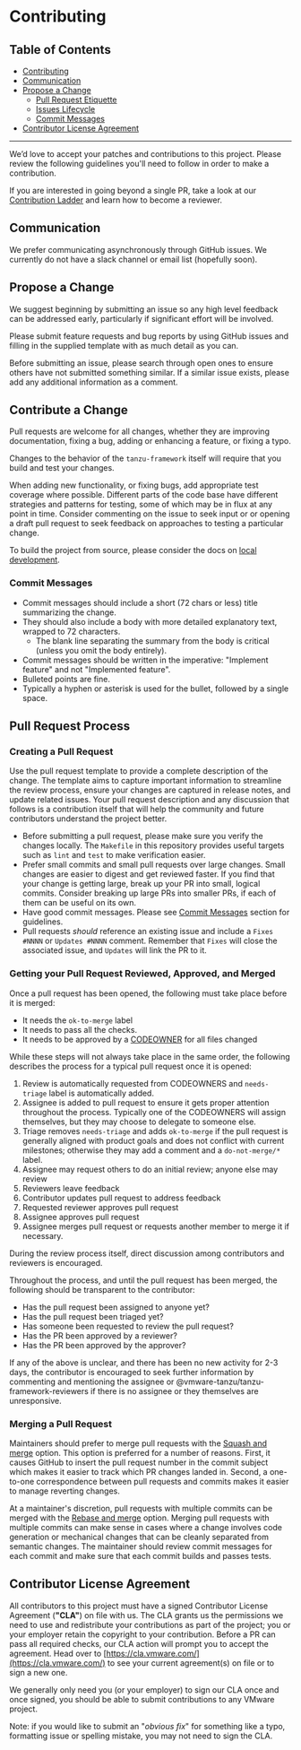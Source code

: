# Contributing

## Table of Contents

* [Contributing](#contributing)
* [Communication](#communication)
* [Propose a Change](#propose-a-change)
  * [Pull Request Etiquette](#pull-request-etiquette)
  * [Issues Lifecycle](#issues-lifecycle)
  * [Commit Messages](#commit-messages)
* [Contributor License Agreement](#contributor-license-agreement)

--------------

We’d love to accept your patches and contributions to this project. Please
review the following guidelines you'll need to follow in order to make a
contribution.

If you are interested in going beyond a single PR, take a look at our
[Contribution Ladder](docs/contribution-ladder.md) and learn how to become a
reviewer.

## Communication

We prefer communicating asynchronously through GitHub issues. We currently do
not have a slack channel or email list (hopefully soon).

## Propose a Change

We suggest beginning by submitting an issue so any high level feedback can be
addressed early, particularly if significant effort will be involved.

Please submit feature requests and bug reports by using GitHub issues and filling
in the supplied template with as much detail as you can.

Before submitting an issue, please search through open ones to ensure others
have not submitted something similar. If a similar issue exists, please add any
additional information as a comment.

<!-- TODO: this section should be revised, but it needs discussion first.
     https://github.com/vmware-tanzu/tanzu-framework/issues/874

### Issues Lifecycle

Once an issue is labeled with `in-progress`, a team member has begun
investigating it. We keep `in-progress` issues open until they have been
resolved and released. Once released, a comment containing release information
will be posted in the issue's thread.

-->

## Contribute a Change

Pull requests are welcome for all changes, whether they are improving
documentation, fixing a bug, adding or enhancing a feature, or fixing a typo.

Changes to the behavior of the `tanzu-framework` itself will require that you
build and test your changes.

When adding new functionality, or fixing bugs, add appropriate test coverage
where possible. Different parts of the code base have different strategies and
patterns for testing, some of which may be in flux at any point in time.
Consider commenting on the issue to seek input or  or opening a draft pull
request to seek feedback on approaches to testing a particular change.

To build the project from source, please consider the docs on [local development](docs/dev/build.md).

### Commit Messages

* Commit messages should include a short (72 chars or less) title summarizing the change.
* They should also include a body with more detailed explanatory text, wrapped to 72 characters.
  * The blank line separating the summary from the body is critical (unless you omit the body entirely).
* Commit messages should be written in the imperative: "Implement feature" and not "Implemented feature".
* Bulleted points are fine.
* Typically a hyphen or asterisk is used for the bullet, followed by a single space.

## Pull Request Process

### Creating a Pull Request

Use the pull request template to provide a complete description of the change.
The template aims to capture important information to streamline the review
process, ensure your changes are captured in release notes, and update related
issues. Your pull request description and any discussion that follows is a
contribution itself that will help the community and future contributors
understand the project better.

* Before submitting a pull request, please make sure you verify the changes
  locally. The `Makefile` in this repository provides useful targets such as
  `lint` and `test` to make verification easier.
* Prefer small commits and small pull requests over large changes.
  Small changes are easier to digest and get reviewed faster. If you find
  that your change is getting large, break up your PR into small, logical
  commits. Consider breaking up large PRs into smaller PRs, if each of them
  can be useful on its own.
* Have good commit messages. Please see [Commit Messages](#commit-messages)
  section for guidelines.
* Pull requests *should* reference an existing issue and include a `Fixes #NNNN`
  or `Updates #NNNN` comment. Remember that `Fixes` will close the associated
  issue, and `Updates` will link the PR to it.

### Getting your Pull Request Reviewed, Approved, and Merged

Once a pull request has been opened, the following must take place before it is merged:

* It needs the `ok-to-merge` label
* It needs to pass all the checks.
* It needs to be approved by a [CODEOWNER](https://github.com/vmware-tanzu/tanzu-framework/blob/main/CODEOWNERS) for all files changed

While these steps will not always take place in the same order, the following describes the process for a typical pull request once it is opened:

1. Review is automatically requested from CODEOWNERS and `needs-triage` label is automatically added.
2. Assignee is added to pull request to ensure it gets proper attention throughout the process.
   Typically one of the CODEOWNERS will assign themselves, but they may choose to delegate to someone else.
3. Triage removes `needs-triage` and adds `ok-to-merge` if the pull request is generally aligned with product goals and does not conflict with current milestones; otherwise they may add a comment and a `do-not-merge/*` label.
4. Assignee may request others to do an initial review; anyone else may review
5. Reviewers leave feedback
6. Contributor updates pull request to address feedback
7. Requested reviewer approves pull request
8. Assignee approves pull request
9. Assignee merges pull request or requests another member to merge it if
    necessary.

During the review process itself, direct discussion among contributors and reviewers is encouraged.

Throughout the process, and until the pull request has been merged, the following should be transparent to the contributor:

* Has the pull request been assigned to anyone yet?
* Has the pull request been triaged yet?
* Has someone been requested to review the pull request?
* Has the PR been approved by a reviewer?
* Has the PR been approved by the approver?

If any of the above is unclear, and there has been no new activity for 2-3 days,
the contributor is encouraged to seek further information by commenting and
mentioning the assignee or @vmware-tanzu/tanzu-framework-reviewers if there is
no assignee or they themselves are unresponsive.

### Merging a Pull Request

Maintainers should prefer to merge pull requests with the [Squash and merge](https://help.github.com/en/github/collaborating-with-issues-and-pull-requests/about-pull-request-merges#squash-and-merge-your-pull-request-commits) option.
This option is preferred for a number of reasons.
First, it causes GitHub to insert the pull request number in the commit subject
which makes it easier to track which PR changes landed in.
Second, a one-to-one correspondence between pull requests and commits makes it
easier to manage reverting changes.

At a maintainer's discretion, pull requests with multiple commits can be merged
with the [Rebase and merge](https://help.github.com/en/github/collaborating-with-issues-and-pull-requests/about-pull-request-merges#rebase-and-merge-your-pull-request-commits)
option. Merging pull requests with multiple commits can make sense in cases
where a change involves code generation or mechanical changes that can be
cleanly separated from semantic changes. The maintainer should review commit
messages for each commit and make sure that each commit builds and passes
tests.

## Contributor License Agreement

All contributors to this project must have a signed Contributor License
Agreement (**"CLA"**) on file with us. The CLA grants us the permissions we
need to use and redistribute your contributions as part of the project; you or
your employer retain the copyright to your contribution. Before a PR can pass
all required checks, our CLA action will prompt you to accept the agreement.
Head over to [https://cla.vmware.com/](https://cla.vmware.com/) to see your
current agreement(s) on file or to sign a new one.

We generally only need you (or your employer) to sign our CLA once and once
signed, you should be able to submit contributions to any VMware project.

Note: if you would like to submit an "_obvious fix_" for something like a typo,
formatting issue or spelling mistake, you may not need to sign the CLA.
